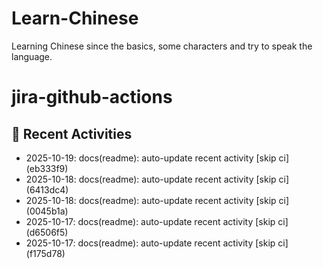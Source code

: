 # Learn-Chinese
Learning Chinese since the basics, some characters and try to speak the language.

# jira-github-actions
## 📌 Recent Activities
<!--START_SECTION:activity-->
- 2025-10-19: docs(readme): auto-update recent activity [skip ci] (eb333f9)
- 2025-10-18: docs(readme): auto-update recent activity [skip ci] (6413dc4)
- 2025-10-18: docs(readme): auto-update recent activity [skip ci] (0045b1a)
- 2025-10-17: docs(readme): auto-update recent activity [skip ci] (d6506f5)
- 2025-10-17: docs(readme): auto-update recent activity [skip ci] (f175d78)
<!--END_SECTION:activity-->
